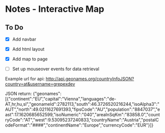 # Notes - Interactive Map

## To Do

- [x] Add navbar
- [x] Add html layout
- [x] Add map to page
- [ ] Set up mouseover events for data retrieval


Example url for api: http://api.geonames.org/countryInfoJSON?country=at&username=grepexdev

JSON return: 
{"geonames":[{"continent":"EU","capital":"Vienna","languages":"de-AT,hr,hu,sl","geonameId":2782113,"south":46.3726520216244,"isoAlpha3":"AUT","north":49.0211627691393,"fipsCode":"AU","population":"8847037","east":17.1620685652599,"isoNumeric":"040","areaInSqKm":"83858.0","countryCode":"AT","west":9.53095237240833,"countryName":"Austria","postalCodeFormat":"####","continentName":"Europe","currencyCode":"EUR"}]}
